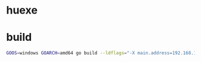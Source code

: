 # huexe

# build

```bash
GOOS=windows GOARCH=amd64 go build --ldflags="-X main.address=192.168.1.2 -X main.token=username -H windowsgui"
```
